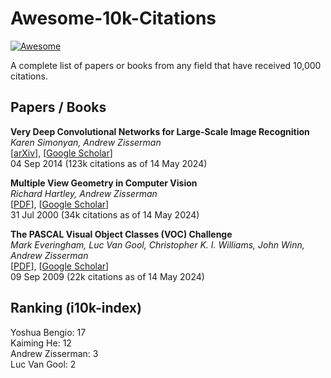 # Awesome-10k-Citations
[![Awesome](https://awesome.re/badge.svg)](https://awesome.re)

A complete list of papers or books from any field that have received 10,000 citations.

## Papers / Books
**Very Deep Convolutional Networks for Large-Scale Image Recognition** \
*Karen Simonyan, Andrew Zisserman* \
[[arXiv](https://arxiv.org/abs/1409.1556)], [[Google Scholar](https://scholar.google.com/citations?view_op=view_citation&hl=en&user=UZ5wscMAAAAJ&citation_for_view=UZ5wscMAAAAJ:v_tt_AnqfNMC)] \
04 Sep 2014 (123k citations as of 14 May 2024)

**Multiple View Geometry in Computer Vision** \
*Richard Hartley, Andrew Zisserman* \
[[PDF](https://cseweb.ucsd.edu/classes/sp13/cse252B-a/HZ2eCh2.pdf)], [[Google Scholar](https://scholar.google.com/citations?view_op=view_citation&hl=en&user=UZ5wscMAAAAJ&citation_for_view=UZ5wscMAAAAJ:LPZeul_q3PIC)] \
31 Jul 2000 (34k citations as of 14 May 2024)

**The PASCAL Visual Object Classes (VOC) Challenge** \
*Mark Everingham, Luc Van Gool, Christopher K. I. Williams, John Winn, Andrew Zisserman* \
[[PDF](https://www.microsoft.com/en-us/research/wp-content/uploads/2016/02/PascalVOC_IJCV2009.pdf)], [[Google Scholar](https://scholar.google.com/citations?view_op=view_citation&hl=en&user=UZ5wscMAAAAJ&citation_for_view=UZ5wscMAAAAJ:WqliGbK-hY8C)] \
09 Sep 2009 (22k citations as of 14 May 2024)

## Ranking (i10k-index) 
Yoshua Bengio: 17 \
Kaiming He: 12 \
Andrew Zisserman: 3 \
Luc Van Gool: 2
